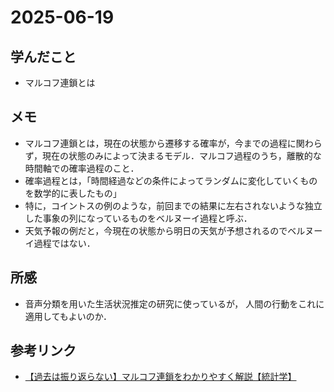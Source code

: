 # 2025-06-19

## 学んだこと
- マルコフ連鎖とは

## メモ
- マルコフ連鎖とは，現在の状態から遷移する確率が，今までの過程に関わらず，現在の状態のみによって決まるモデル．マルコフ過程のうち，離散的な時間軸での確率過程のこと．
- 確率過程とは，「時間経過などの条件によってランダムに変化していくものを数学的に表したもの」
- 特に，コイントスの例のような，前回までの結果に左右されないような独立した事象の列になっているものをベルヌーイ過程と呼ぶ．
- 天気予報の例だと，今現在の状態から明日の天気が予想されるのでベルヌーイ過程ではない．

## 所感
- 音声分類を用いた生活状況推定の研究に使っているが，
人間の行動をこれに適用してもよいのか．

## 参考リンク
- [【過去は振り返らない】マルコフ連鎖をわかりやすく解説【統計学】](https://note.com/kendamarron/n/n123945389657)
